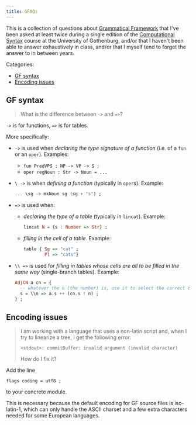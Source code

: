 ```yaml
---
title: GFAQs
---
```


This is a collection of questions about [Grammatical Framework](https://www.grammaticalframework.org/) that I've been asked at least twice during a single edition of the [Computational Syntax](https://kursplaner.gu.se/pdf/kurs/en/LT2214.pdf) course at the University of Gothenburg, and/or that I haven't been able to answer exhaustively in class, and/or that I myself tend to forget the answer to in between years.

Categories:
- [GF syntax](#gf-syntax)
- [Encoding issues](#encoding-issues)


## GF syntax
> What is the difference between `->` and `=>`?

`->` is for functions, `=>` is for tables.

More specifically:

- `->` is used when _declaring the type signature of a function_ (i.e. of a `fun` or an `oper`). Examples:
  - `fun PredVPS : NP -> VP -> S ;`
  - `oper regNoun : Str -> Noun = ...`
- `\ ->` is when _defining a function_ (typically in `oper`s). Example:

  ```haskell
  ... \sg -> mkNoun sg (sg + "s") ;
  ```
- `=>` is used when:
  - _declaring the type of a table_ (typically in `lincat`). Example:

    ```haskell
    lincat N = {s : Number => Str} ;
    ```
  - _filling in the cell of a table_. Example:

    ```haskell
    table { Sg => "cat" ; 
            Pl => "cats"}
    ```
- `\\ =>` is used for _filling in tables whose cells are all to be filled in the same way_ (single-branch tables). Example:
  
  ```haskell
  AdjCN a cn = {
    -- whatever the n (the number) is, use it to select the correct cell of the table for the CN
    s = \\n => a.s ++ (cn.s ! n) ;
  } ;
  ```

## Encoding issues
> I am working with a language that uses a non-latin script and, when I try to linearize a tree, I get the following error:
>   ```
>   <stdout>: commitBuffer: invalid argument (invalid character)
>   ```
> How do I fix it?

Add the line

```
flags coding = utf8 ;
```

to your concrete module. 

This is necessary because the default encoding for GF source files is iso-latin-1, which can only handle the ASCII charset and a few extra characters needed for some European languages.

